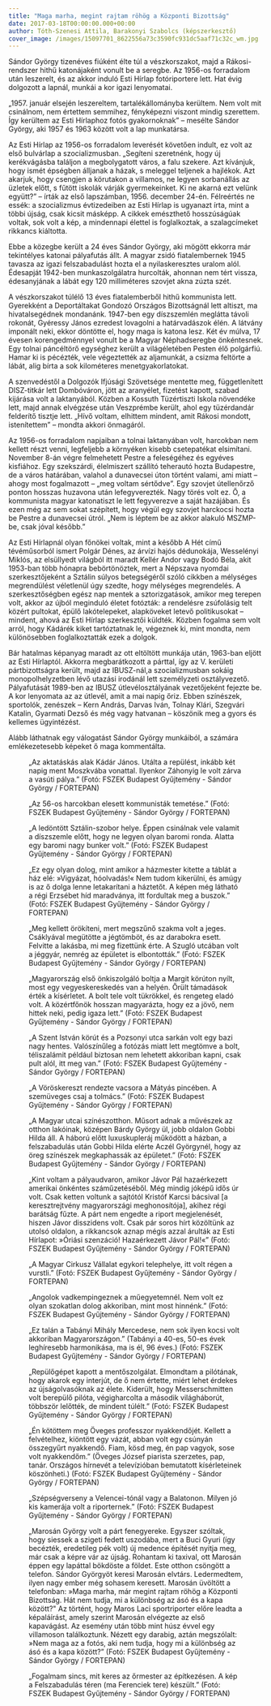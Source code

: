 ```yaml
---
title: "Maga marha, megint rajtam röhög a Központi Bizottság"
date: 2017-03-18T00:00:00.000+00:00
author: Tóth-Szenesi Attila, Barakonyi Szabolcs (képszerkesztő)
cover_image: /images/15097701_8622556a73c3590fc931dc5aaf71c32c_wm.jpg
---
```


Sándor György tizenéves fiúként élte túl a vészkorszakot, majd a Rákosi-rendszer hithű katonájaként vonult be a seregbe. Az 1956-os forradalom után leszerelt, és az akkor induló Esti Hírlap fotóriportere lett. Hat évig dolgozott a lapnál, munkái a kor igazi lenyomatai.

„1957. január elsején leszereltem, tartalékállományba kerültem. Nem volt mit csinálnom, nem értettem semmihez, fényképezni viszont mindig szerettem. Így kerültem az Esti Hírlaphoz fotós gyakornoknak” – mesélte Sándor György, aki 1957 és 1963 között volt a lap munkatársa.

Az Esti Hírlap az 1956-os forradalom leverését követően indult, ez volt az első bulvárlap a szocializmusban. „Segíteni szeretnénk, hogy új kerékvágásba találjon a megbolygatott város, a falu szekere. Azt kívánjuk, hogy ismét épségben álljanak a házak, s meleggel teljenek a hajlékok. Azt akarjuk, hogy csengjen a körutakon a villamos, ne legyen sorbanállás az üzletek előtt, s fűtött iskolák várják gyermekeinket. Ki ne akarná ezt velünk együtt?” – írták az első lapszámban, 1956. december 24-én. Félreértés ne essék: a szocializmus évtizedeiben az Esti Hírlap is ugyanazt írta, mint a többi újság, csak kicsit másképp. A cikkek emészthető hosszúságúak voltak, sok volt a kép, a mindennapi élettel is foglalkoztak, a szalagcímeket rikkancs kiáltotta.

Ebbe a közegbe került a 24 éves Sándor György, aki mögött ekkorra már tekintélyes katonai pályafutás állt. A magyar zsidó fiatalembernek 1945 tavasza az igazi felszabadulást hozta el a nyilaskeresztes uralom alól. Édesapját 1942-ben munkaszolgálatra hurcolták, ahonnan nem tért vissza, édesanyjának a lábát egy 120 milliméteres szovjet akna zúzta szét.

A vészkorszakot túlélő 13 éves fiatalemberből hithű kommunista lett. Gyerekként a Deportáltakat Gondozó Országos Bizottságnál lett altiszt, ma hivatalsegédnek mondanánk. 1947-ben egy díszszemlén meglátta távoli rokonát, Gyéressy János ezredest lovagolni a határvadászok élén. A látvány imponált neki, ekkor döntötte el, hogy maga is katona lesz. Két év múlva, 17 évesen korengedménnyel vonult be a Magyar Néphadseregbe önkéntesnek. Egy tolnai páncéltörő egységhez került a világéletében Pesten élő polgárfiú. Hamar ki is pécézték, vele végeztették az aljamunkát, a csizma feltörte a lábát, alig bírta a sok kilométeres menetgyakorlatokat.

A szenvedéstől a Dolgozók Ifjúsági Szövetsége mentette meg, függetlenített DISZ-titkár lett Dombóváron, jött az aranyélet, fizetést kapott, szabad kijárása volt a laktanyából. Közben a Kossuth Tüzértiszti Iskola növendéke lett, majd annak elvégzése után Veszprémbe került, ahol egy tüzérdandár felderítő tisztje lett. „Hívő voltam, elhittem mindent, amit Rákosi mondott, istenítettem” – mondta akkori önmagáról.

Az 1956-os forradalom napjaiban a tolnai laktanyában volt, harcokban nem kellett részt venni, legfeljebb a környéken kisebb csetepatékat elsimítani. November 8-án végre felmehetett Pestre a feleségéhez és egyéves kisfiához. Egy szekszárdi, élelmiszert szállító teherautó hozta Budapestre, de a város határában, valahol a dunavecsei úton történt valami, ami miatt – ahogy most fogalmazott – „meg voltam sértődve”. Egy szovjet útellenőrző ponton hosszas huzavona után lefegyverezték. Nagy törés volt ez. Ő, a kommunista magyar katonatiszt le lett fegyverezve a saját hazájában. És ezen még az sem sokat szépített, hogy végül egy szovjet harckocsi hozta be Pestre a dunavecsei útról. „Nem is léptem be az akkor alakuló MSZMP-be, csak jóval később.”

Az Esti Hírlapnál olyan főnökei voltak, mint a később A Hét című tévéműsorból ismert Polgár Dénes, az árvízi hajós dédunokája, Wesselényi Miklós, az elsüllyedt világból itt maradt Kellér Andor vagy Bodó Béla, akit 1953-ban több hónapra bebörtönöztek, mert a Népszava nyomdai szerkesztőjeként a Sztálin súlyos betegségéről szóló cikkben a mélységes megrendülést véletlenül úgy szedte, hogy mélységes megrendelés. A szerkesztőségben egész nap mentek a sztorizgatások, amikor meg terepen volt, akkor az újból meginduló életet fotózták: a rendelésre zsúfolásig telt közért pultokat, épülő lakótelepeket, alapköveket letevő politikusokat – mindent, ahová az Esti Hírlap szerkesztői küldték. Közben fogalma sem volt arról, hogy Kádárék kiket tartóztatnak le, végeznek ki, mint mondta, nem különösebben foglalkoztatták ezek a dolgok.

Bár hatalmas képanyag maradt az ott eltöltött munkája után, 1963-ban eljött az Esti Hírlaptól. Akkorra megbarátkozott a párttal, így az V. kerületi pártbizottságra került, majd az IBUSZ-nál,a szocializmusban sokáig monopolhelyzetben lévő utazási irodánál lett személyzeti osztályvezető. Pályafutását 1989-ben az IBUSZ útlevélosztályának vezetőjeként fejezte be. A kor lenyomata az az útlevél, amit a mai napig őriz. Ebben színészek, sportolók, zenészek – Kern András, Darvas Iván, Tolnay Klári, Szegvári Katalin, Gyarmati Dezső és még vagy hatvanan – köszönik meg a gyors és kellemes ügyintézést.

Alább láthatnak egy válogatást Sándor György munkáiból, a számára emlékezetesebb képeket ő maga kommentálta.

<figure>
<img src="/images/14760943_e0e720165c54501f36f57bc662ff3e90_wm.jpg" alt="" />
<figcaption>„Az aktatáskás alak Kádár János. Utálta a repülést, inkább két napig ment Moszkvába vonattal. Ilyenkor Záhonyig le volt zárva a vasúti pálya.” (Fotó: FSZEK Budapest Gyűjtemény - Sándor György / FORTEPAN)</figcaption>
</figure>

<figure>
<img src="/images/14760949_71949f2b2984d51d911860ff8ea43d28_wm.jpg" alt="" />
<figcaption>„Az 56-os harcokban elesett kommunisták temetése.” (Fotó: FSZEK Budapest Gyűjtemény - Sándor György / FORTEPAN)</figcaption>
</figure>

<figure>
<img src="/images/14760985_ac9cce2698d76e18c4e336d717a48df9_wm.jpg" alt="" />
<figcaption>„A ledöntött Sztálin-szobor helye. Éppen csinálnak vele valamit a díszszemle előtt, hogy ne legyen olyan baromi ronda. Alatta egy baromi nagy bunker volt.” (Fotó: FSZEK Budapest Gyűjtemény - Sándor György / FORTEPAN)</figcaption>
</figure>

<figure>
<img src="/images/14760961_3037d80fc8f352f86acb18ea0cff14bd_wm.jpg" alt="" />
<figcaption>„Ez egy olyan dolog, mint amikor a házmester kitette a táblát a ház elé: »Vigyázat, hóolvadás!« Nem tudom kikerülni, és amúgy is az ő dolga lenne letakarítani a háztetőt. A képen még látható a régi Erzsébet híd maradványa, itt fordultak meg a buszok.” (Fotó: FSZEK Budapest Gyűjtemény - Sándor György / FORTEPAN)</figcaption>
</figure>

<figure>
<img src="/images/14760965_f863be4f9ad6385de8d4a8d31db424f8_wm.jpg" alt="" />
<figcaption>„Meg kellett örökíteni, mert megszűnő szakma volt a jeges. Csáklyával megütötte a jégtömböt, és az darabokra esett. Felvitte a lakásba, mi meg fizettünk érte. A Szugló utcában volt a jéggyár, nemrég az épületet is elbontották.” (Fotó: FSZEK Budapest Gyűjtemény - Sándor György / FORTEPAN)</figcaption>
</figure>

<figure>
<img src="/images/14760975_32cab55fa31e919e7aa3199db0b66fb3_wm.jpg" alt="" />
<figcaption>„Magyarország első önkiszolgáló boltja a Margit körúton nyílt, most egy vegyeskereskedés van a helyén. Őrült támadások érték a kísérletet. A bolt tele volt tükrökkel, és rengeteg eladó volt. A közértfőnök hosszan magyarázta, hogy ez a jövő, nem hittek neki, pedig igaza lett.” (Fotó: FSZEK Budapest Gyűjtemény - Sándor György / FORTEPAN)</figcaption>
</figure>

<figure>
<img src="/images/14760973_ac3e14667bb8783855ba177da8ecf0e5_wm.jpg" alt="" />
<figcaption>„A Szent István körút és a Pozsonyi utca sarkán volt egy bazi nagy hentes. Valószínűleg a fotózás miatt lett megtömve a bolt, téliszalámit például biztosan nem lehetett akkoriban kapni, csak pult alól, itt meg van.” (Fotó: FSZEK Budapest Gyűjtemény - Sándor György / FORTEPAN)</figcaption>
</figure>

<figure>
<img src="/images/14760945_99c157721fde714d853f1283b0347a1b_wm.jpg" alt="" />
<figcaption>„A Vöröskereszt rendezte vacsora a Mátyás pincében. A szemüveges csaj a tolmács.” (Fotó: FSZEK Budapest Gyűjtemény - Sándor György / FORTEPAN)</figcaption>
</figure>

<figure>
<img src="/images/14760955_fae6bd2ed1a22ec23f11cce213af80e1_wm.jpg" alt="" />
<figcaption>„A Magyar utcai színészotthon. Műsort adnak a művészek az otthon lakóinak, középen Bárdy György ül, jobb oldalon Gobbi Hilda áll. A háború előtt luxuskupleráj működött a házban, a felszabadulás után Gobbi Hilda elérte Aczél Györgynél, hogy az öreg színészek megkaphassák az épületet.” (Fotó: FSZEK Budapest Gyűjtemény - Sándor György / FORTEPAN)</figcaption>
</figure>

<figure>
<img src="/images/14760959_0e6dbdea4b7a98edc8dd6c30fb050e80_wm.jpg" alt="" />
<figcaption>„Kint voltam a pályaudvaron, amikor Jávor Pál hazaérkezett amerikai önkéntes száműzetéséből. Még mindig jóképű idős úr volt. Csak ketten voltunk a sajtótól Kristóf Karcsi bácsival [a keresztrejtvény magyarországi meghonosítója], akihez régi barátság fűzte. A párt nem engedte a riport megjelenését, hiszen Jávor disszidens volt. Csak pár soros hírt közöltünk az utolsó oldalon, a rikkancsok aznap mégis azzal árulták az Esti Hírlapot: »Óriási szenzáció! Hazaérkezett Jávor Pál!«” (Fotó: FSZEK Budapest Gyűjtemény - Sándor György / FORTEPAN)</figcaption>
</figure>

<figure>
<img src="/images/14760937_00c406ac65345af52cecb8b8ac72a1c1_wm.jpg" alt="" />
<figcaption>„A Magyar Cirkusz Vállalat egykori telephelye, itt volt régen a vurstli.” (Fotó: FSZEK Budapest Gyűjtemény - Sándor György / FORTEPAN)</figcaption>
</figure>

<figure>
<img src="/images/14760951_aa8a219f7d40b3b14417afdb24818b3d_wm.jpg" alt="" />
<figcaption>„Angolok vadkempingeznek a műegyetemnél. Nem volt ez olyan szokatlan dolog akkoriban, mint most hinnénk.” (Fotó: FSZEK Budapest Gyűjtemény - Sándor György / FORTEPAN)</figcaption>
</figure>

<figure>
<img src="/images/14760969_6b26d73e6e7ab1480fc0158b66ef73eb_wm.jpg" alt="" />
<figcaption>„Ez talán a Tabányi Mihály Mercedese, nem sok ilyen kocsi volt akkoriban Magyarországon.” (Tabányi a 40-es, 50-es évek leghíresebb harmonikása, ma is él, 96 éves.) (Fotó: FSZEK Budapest Gyűjtemény - Sándor György / FORTEPAN)</figcaption>
</figure>

<figure>
<img src="/images/14760963_c26e2d7b01641d6f5e9571b6e09e1308_wm.jpg" alt="" />
<figcaption>„Repülőgépet kapott a mentőszolgálat. Elmondtam a pilótának, hogy akarok egy interjút, de ő nem értette, miért lehet érdekes az újságolvasóknak az élete. Kiderült, hogy Messerschmitten volt berepülő pilóta, végigharcolta a második világháborút, többször lelőtték, de mindent túlélt.” (Fotó: FSZEK Budapest Gyűjtemény - Sándor György / FORTEPAN)</figcaption>
</figure>

<figure>
<img src="/images/14760957_5de64c50b21bfa96d851635fb13e9dc1_wm.jpg" alt="" />
<figcaption>„Én kötöttem meg Öveges professzor nyakkendőjét. Kellett a felvételhez, kiöntött egy vázát, abban volt egy csúnyán összegyűrt nyakkendő. Fiam, kösd meg, én pap vagyok, sose volt nyakkendőm.” (Öveges József piarista szerzetes, pap, tanár. Országos hírnevét a televízióban bemutatott kísérleteinek köszönheti.) (Fotó: FSZEK Budapest Gyűjtemény - Sándor György / FORTEPAN)</figcaption>
</figure>

<figure>
<img src="/images/14760971_7ea0f509355078b7d31b3cdecd0031b6_wm.jpg" alt="" />
<figcaption>„Szépségverseny a Velencei-tónál vagy a Balatonon. Milyen jó kis kamerája volt a riporternek.” (Fotó: FSZEK Budapest Gyűjtemény - Sándor György / FORTEPAN)</figcaption>
</figure>

<figure>
<img src="/images/14760981_3de334c13dbf09251cf2e6c02009a969_wm.jpg" alt="" />
<figcaption>„Marosán György volt a párt fenegyereke. Egyszer szóltak, hogy siessek a szigeti fedett uszodába, mert a Buci Gyuri (így becézték, eredetileg pék volt) új medence építését nyitja meg, már csak a képre vár az újság. Rohantam ki taxival, ott Marosán éppen egy lapáttal bökdöste a földet. Este otthon csöngött a telefon. Sándor Györgyöt keresi Marosán elvtárs. Ledermedtem, ilyen nagy ember még sohasem keresett. Marosán üvöltött a telefonban: »Maga marha, már megint rajtam röhög a Központi Bizottság. Hát nem tudja, mi a különbség az ásó és a kapa között?" Az történt, hogy Maros Laci sportriporter előre leadta a képaláírást, amely szerint Marosán elvégezte az első kapavágást. Az esemény után több mint húsz évvel egy villamoson találkoztunk. Nézett egy darabig, aztán megszólalt: »Nem maga az a fotós, aki nem tudja, hogy mi a különbség az ásó és a kapa között?” (Fotó: FSZEK Budapest Gyűjtemény - Sándor György / FORTEPAN)</figcaption>
</figure>

<figure>
<img src="/images/14760941_40048f9ad0894361fc3fef2c3a6ecd42_wm.jpg" alt="" />
<figcaption>„Fogalmam sincs, mit keres az őrmester az építkezésen. A kép a Felszabadulás téren (ma Ferenciek tere) készült.” (Fotó: FSZEK Budapest Gyűjtemény - Sándor György / FORTEPAN)</figcaption>
</figure>
